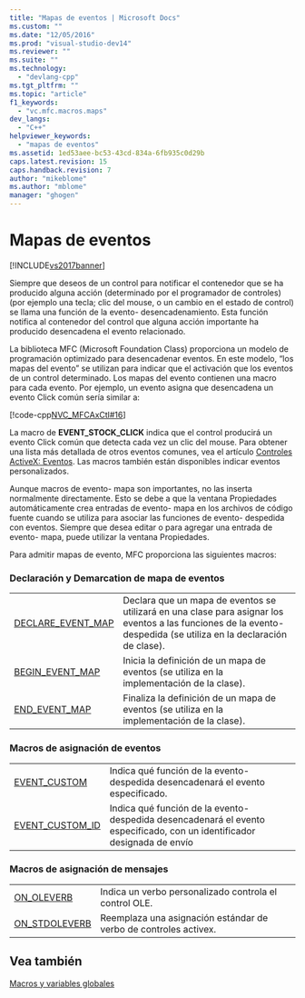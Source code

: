 ```yaml
---
title: "Mapas de eventos | Microsoft Docs"
ms.custom: ""
ms.date: "12/05/2016"
ms.prod: "visual-studio-dev14"
ms.reviewer: ""
ms.suite: ""
ms.technology: 
  - "devlang-cpp"
ms.tgt_pltfrm: ""
ms.topic: "article"
f1_keywords: 
  - "vc.mfc.macros.maps"
dev_langs: 
  - "C++"
helpviewer_keywords: 
  - "mapas de eventos"
ms.assetid: 1ed53aee-bc53-43cd-834a-6fb935c0d29b
caps.latest.revision: 15
caps.handback.revision: 7
author: "mikeblome"
ms.author: "mblome"
manager: "ghogen"
---
```

# Mapas de eventos
[!INCLUDE[vs2017banner](../../assembler/inline/includes/vs2017banner.md)]

Siempre que deseos de un control para notificar el contenedor que se ha producido alguna acción \(determinado por el programador de controles\) \(por ejemplo una tecla; clic del mouse, o un cambio en el estado de control\) se llama una función de la evento\- desencadenamiento.  Esta función notifica al contenedor del control que alguna acción importante ha producido desencadena el evento relacionado.  
  
 La biblioteca MFC \(Microsoft Foundation Class\) proporciona un modelo de programación optimizado para desencadenar eventos.  En este modelo, “los mapas del evento” se utilizan para indicar que el activación que los eventos de un control determinado.  Los mapas del evento contienen una macro para cada evento.  Por ejemplo, un evento asigna que desencadena un evento Click común sería similar a:  
  
 [!code-cpp[NVC_MFCAxCtl#16](../../mfc/reference/codesnippet/CPP/event-maps_1.cpp)]  
  
 La macro de **EVENT\_STOCK\_CLICK** indica que el control producirá un evento Click común que detecta cada vez un clic del mouse.  Para obtener una lista más detallada de otros eventos comunes, vea el artículo [Controles ActiveX: Eventos](../../mfc/mfc-activex-controls-events.md).  Las macros también están disponibles indicar eventos personalizados.  
  
 Aunque macros de evento\- mapa son importantes, no las inserta normalmente directamente.  Esto se debe a que la ventana Propiedades automáticamente crea entradas de evento\- mapa en los archivos de código fuente cuando se utiliza para asociar las funciones de evento\- despedida con eventos.  Siempre que desea editar o para agregar una entrada de evento\- mapa, puede utilizar la ventana Propiedades.  
  
 Para admitir mapas de evento, MFC proporciona las siguientes macros:  
  
### Declaración y Demarcation de mapa de eventos  
  
|||  
|-|-|  
|[DECLARE\_EVENT\_MAP](../Topic/DECLARE_EVENT_MAP.md)|Declara que un mapa de eventos se utilizará en una clase para asignar los eventos a las funciones de la evento\- despedida \(se utiliza en la declaración de clase\).|  
|[BEGIN\_EVENT\_MAP](../Topic/BEGIN_EVENT_MAP.md)|Inicia la definición de un mapa de eventos \(se utiliza en la implementación de la clase\).|  
|[END\_EVENT\_MAP](../Topic/END_EVENT_MAP.md)|Finaliza la definición de un mapa de eventos \(se utiliza en la implementación de la clase\).|  
  
### Macros de asignación de eventos  
  
|||  
|-|-|  
|[EVENT\_CUSTOM](../Topic/EVENT_CUSTOM.md)|Indica qué función de la evento\-despedida desencadenará el evento especificado.|  
|[EVENT\_CUSTOM\_ID](../Topic/EVENT_CUSTOM_ID.md)|Indica qué función de la evento\- despedida desencadenará el evento especificado, con un identificador designada de envío|  
  
### Macros de asignación de mensajes  
  
|||  
|-|-|  
|[ON\_OLEVERB](../Topic/ON_OLEVERB.md)|Indica un verbo personalizado controla el control OLE.|  
|[ON\_STDOLEVERB](../Topic/ON_STDOLEVERB.md)|Reemplaza una asignación estándar de verbo de controles activex.|  
  
## Vea también  
 [Macros y variables globales](../../mfc/reference/mfc-macros-and-globals.md)